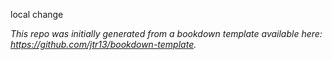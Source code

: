local change


*This repo was initially generated from a bookdown template available here: https://github.com/jtr13/bookdown-template.*

